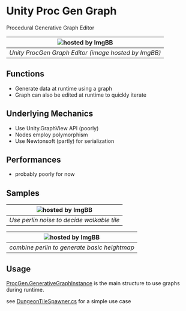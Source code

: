 # Unity Proc Gen Graph

Procedural Generative Graph Editor

| ![hosted by ImgBB](https://i.ibb.co/PrKhzKm/Unity-qu-R2-BCr-MO4.png) | 
|:--:| 
| *Unity ProcGen Graph Editor (image hosted by ImgBB)*  |


## Functions

* Generate data at runtime using a graph
* Graph can also be edited at runtime to quickly iterate

## Underlying Mechanics

* Use Unity.GraphView API (poorly)
* Nodes employ polymorphism
* Use Newtonsoft (partly) for serialization

## Performances

* probably poorly for now

## Samples
| ![hosted by ImgBB](https://i.ibb.co/WD2PPT2/Unity-1-Yb6-PWx-QJV.png) | 
|:--:| 
| *Use perlin noise to decide walkable tile*  |

| ![hosted by ImgBB](https://i.ibb.co/h2JkTx9/Unity-3-UDv1-Qujq-J.png) | 
|:--:| 
| *combine perlin to generate basic heightmap*  |


## Usage

[ProcGen.GenerativeGraphInstance](https://github.com/Salepate/UnityProcGen/blob/develop/Assets/ProcGen/Runtime/GenerativeGraphInstance.cs) is the main structure to use graphs during runtime.

see [DungeonTileSpawner.cs](https://github.com/Salepate/UnityProcGen/blob/develop/Assets/Samples/Behaviours/DungeonTileSpawner.cs) for a simple use case